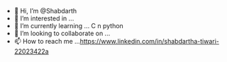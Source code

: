 - 👋 Hi, I’m @Shabdarth
- 👀 I’m interested in ...
- 🌱 I’m currently learning ... C n python
- 💞️ I’m looking to collaborate on ...
- 📫 How to reach me ...https://www.linkedin.com/in/shabdartha-tiwari-22023422a

<!---
Shabdarth/Shabdarth is a ✨ special ✨ repository because its `README.md` (this file) appears on your GitHub profile.
You can click the Preview link to take a look at your changes.
--->
